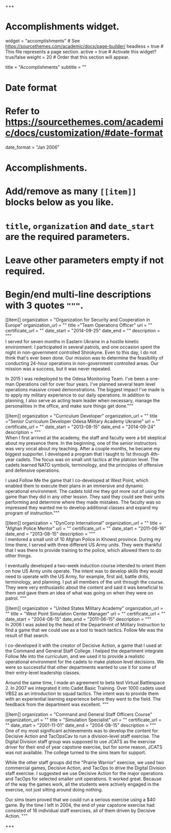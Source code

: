 +++
# Accomplishments widget.
widget = "accomplishments"  # See https://sourcethemes.com/academic/docs/page-builder/
headless = true  # This file represents a page section.
active = true  # Activate this widget? true/false
weight = 20  # Order that this section will appear.

title = "Accomplish&shy;ments"
subtitle = ""

# Date format
#   Refer to https://sourcethemes.com/academic/docs/customization/#date-format
date_format = "Jan 2006"

# Accomplishments.
#   Add/remove as many `[[item]]` blocks below as you like.
#   `title`, `organization` and `date_start` are the required parameters.
#   Leave other parameters empty if not required.
#   Begin/end multi-line descriptions with 3 quotes `"""`.

[[item]] 
organization = "Organization for Security and Cooperation in Europe" 
organization_url = "" 
title ="Team Operations Officer" 
url = ""
certificate_url = "" 
date_start = "2014-09-25" 
date_end = ""
description = """  
I served for seven months in Eastern Ukraine in a hostile kinetic environment. I
participated in several patrols, and one occasion spent the night in
non-government controlled Shirokyne. Even to this day, I do not think that's
ever been done. Our mission was to determine the feasibility of conducting
24-hour operations in non-government controlled areas. Our mission was a
success, but it was never repeated. 

In 2015 I was redeployed to the Odesa
Monitoring Team. I've been a one-man Operations cell for over four years. I've
planned several team level operations massive crowd demonstrations. The biggest
impact I've made is to apply my military experience to our daily operations. In
addition to planning, I also serve as acting team leader when necessary, manage
the personalities in the office, and make sure things get done."""

[[item]] 
organization = "Curriculum Developer" 
organization_url = "" 
title ="Senior Curriculum Developer Odesa Military Academy Ukraine" 
url = ""
certificate_url = "" 
date_start = "2013-08-15" 
date_end = "2014-09-24"
description = """  
When I first arrived at the academy, the staff and faculty were a bit skeptical
about my presence there. In the beginning, one of the senior instructors was
very vocal about my teaching. After a couple months, he became my biggest
supporter. I developed a program that I taught to 1st through 4th-year cadets.
The focus was on small unit tactics at the platoon level. The cadets learned
NATO symbols, terminology, and the principles of offensive and defensive
operations. 

I used Follow Me the game that I co-developed at West Point, which
enabled them to execute their plans in an immersive and dynamic operational
environment. The cadets told me they got more out of using the game than they
did in any other lesson. They said they could see their units performing and
determine where they made mistakes. The faculty was so impressed they wanted me
to develop additional classes and expand my program of instruction."""

[[item]]
  organization = "DynCorp International"
  organization_url = ""
  title = "Afghan Police Mentor"
  url = ""
  certificate_url = ""
  date_start = "2011-06-16"
  date_end = "2013-08-15"
  description = """  
  I mentored a small unit of 10 Afghan Police in Khowst province. During my time
  there, I served with three different US Army units. They were thankful that I
  was there to provide training to the police, which allowed them to do other
  things. 
  
  I eventually developed a two-week induction course intended to orient
  them on how US Army units operate. The intent was to develop skills they would
  need to operate with the US Army, for example, first aid, battle drills,
  terminology, and planning. I put all members of the unit through the course.
  They were very enthusiastic about the content and said it was beneficial to
  them and gave them an idea of what was going on when they were on patrol. """
  
[[item]]
  organization = "United States Military Academy"
  organization_url = ""
  title = "West Point Simulation Center Manager"
  url = ""
  certificate_url = ""
  date_start = "2004-08-15"
  date_end = "2011-06-15"
  description = """  
  In 2006 I was asked by the head of the Department of Military Instruction to
  find a game that we could use as a tool to teach tactics. Follow Me was the
  result of that search. 
  
  I co-developed it with the creator of Decisive Action, a game that I used at
  the Command and General Staff College. I helped the department integrate
  Follow Me into the curriculum, and we used it to provide a realistic
  operational environment for the cadets to make platoon level decisions. We
  were so successful that other departments wanted to use it for some of their
  entry-level leadership classes. 
  
  Around the same time, I made an agreement to beta test Virtual Battlespace 2.
  In 2007 we integrated it into Cadet Basic Training. Over 1000 cadets used VBS2
  as an introduction to squad tactics. The intent was to provide them with an
  experiential learning experience before they went to the field. The feedback
  from the department was excellent. """

[[item]]
  organization = "Command and General Staff Officers Course"
  organization_url = ""
  title = "Simulation Specialist"
  url = ""
  certificate_url = ""
  date_start = "2001-11-01"
  date_end = "2004-08-15"
  description = """  
  One of my most significant achievements was to develop the content for
  Decisive Action and TacOpsCav to run a division-level staff exercise. The
  Digital Division staff group was supposed to use JCATS as the exercise driver
  for their end of year capstone exercise, but for some reason, JCATS was not
  available. The college turned to the sims team for support. 
  
  While the other staff groups did the "Prairie Warrior" exercise, we used two
  commercial games, Decisive Action, and TacOps to drive the Digital Division
  staff exercise. I suggested we use Decisive Action for the major operations
  and TacOps for selected smaller unit operations. It worked great. Because of
  the way the games work, all the students were actively engaged in the
  exercise, not just sitting around doing nothing.
  
  Our sims team proved that we could run a serious exercise using a $40 game. By
  the time I left in 2004, the end of year capstone exercise had consisted of 16
  individual staff exercises, all of them driven by Decisive Action. """
   
+++
